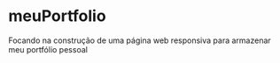 # meuPortfolio
Focando na construção de uma página web responsiva para armazenar meu portfólio pessoal
